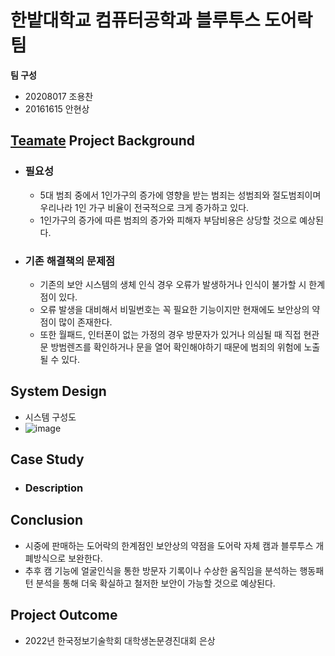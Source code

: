 # 한밭대학교 컴퓨터공학과 블루투스 도어락팀

**팀 구성**
- 20208017 조용찬
- 20161615 안현상

## <u>Teamate</u> Project Background
- ### 필요성
  - 5대 범죄 중에서 1인가구의 증가에 영향을 받는 범죄는 성범죄와 절도범죄이며 우리나라 1인 가구 비율이 전국적으로 크게 증가하고 있다.
  - 1인가구의 증가에 따른 범죄의 증가와 피해자 부담비용은 상당할 것으로 예상된다.
- ### 기존 해결책의 문제점
  - 기존의 보안 시스템의 생체 인식 경우 오류가 발생하거나 인식이 불가할 시 한계점이 있다.
  - 오류 발생을 대비해서 비밀번호는 꼭 필요한 기능이지만 현재에도 보안상의 약점이 많이 존재한다.
  - 또한 월패드, 인터폰이 없는 가정의 경우 방문자가 있거나 의심될 때 직접 현관문 방범렌즈를 확인하거나 문을 열어 확인해야하기 때문에 범죄의 위험에 노출될 수 있다.
  
## System Design
  - 시스템 구성도
  - ![image](https://user-images.githubusercontent.com/94392092/206181008-220cea8d-080d-474a-b3cd-11bd0feae394.png)

    
## Case Study
  - ### Description
  
  
## Conclusion
  - 시중에 판매하는 도어락의 한계점인 보안상의 약점을 도어락 자체 캠과 블루투스 개폐방식으로 보완한다.
  - 추후 캠 기능에 얼굴인식을 통한 방문자 기록이나 수상한 움직임을 분석하는 행동패턴 분석을 통해 더욱 확실하고 철저한 보안이 가능할 것으로 예상된다.
  
## Project Outcome
- 2022년 한국정보기술학회 대학생논문경진대회 은상
